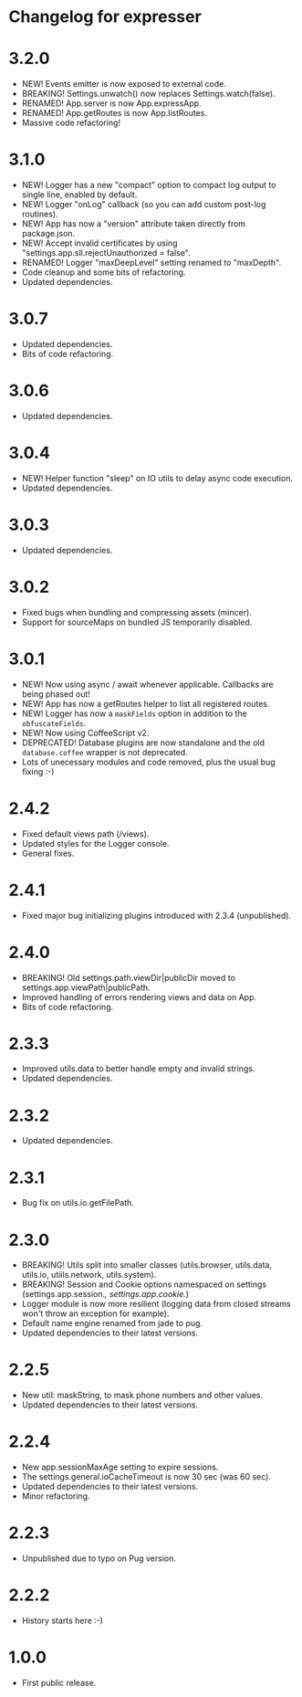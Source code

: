 # Changelog for expresser

3.2.0
=====
* NEW! Events emitter is now exposed to external code.
* BREAKING! Settings.unwatch() now replaces Settings.watch(false).
* RENAMED! App.server is now App.expressApp.
* RENAMED! App.getRoutes is now App.listRoutes.
* Massive code refactoring!

3.1.0
=====
* NEW! Logger has a new "compact" option to compact log output to single line, enabled by default.
* NEW! Logger "onLog" callback (so you can add custom post-log routines).
* NEW! App has now a "version" attribute taken directly from package.json.
* NEW! Accept invalid certificates by using "settings.app.sll.rejectUnauthorized = false".
* RENAMED! Logger "maxDeepLevel" setting renamed to "maxDepth".
* Code cleanup and some bits of refactoring.
* Updated dependencies.

3.0.7
=====
* Updated dependencies.
* Bits of code refactoring.

3.0.6
=====
* Updated dependencies.

3.0.4
=====
* NEW! Helper function "sleep" on IO utils to delay async code execution.
* Updated dependencies.

3.0.3
=====
* Updated dependencies.

3.0.2
=====
* Fixed bugs when bundling and compressing assets (mincer).
* Support for sourceMaps on bundled JS temporarily disabled.

3.0.1
=====
* NEW! Now using async / await whenever applicable. Callbacks are being phased out!
* NEW! App has now a getRoutes helper to list all registered routes.
* NEW! Logger has now a `maskFields` option in addition to the `obfuscateFields`.
* NEW! Now using CoffeeScript v2.
* DEPRECATED! Database plugins are now standalone and the old `database.coffee` wrapper is not deprecated.
* Lots of unecessary modules and code removed, plus the usual bug fixing :-)

2.4.2
=====
* Fixed default views path (/views).
* Updated styles for the Logger console.
* General fixes.

2.4.1
=====
* Fixed major bug initializing plugins introduced with 2.3.4 (unpublished).

2.4.0
=====
* BREAKING! Old settings.path.viewDir|publicDir moved to settings.app.viewPath|publicPath.
* Improved handling of errors rendering views and data on App.
* Bits of code refactoring.

2.3.3
=====
* Improved utils.data to better handle empty and invalid strings.
* Updated dependencies.

2.3.2
=====
* Updated dependencies.

2.3.1
=====
* Bug fix on utils.io.getFilePath.

2.3.0
=====
* BREAKING! Utils split into smaller classes (utils.browser, utils.data, utils.io, utiils.network, utils.system).
* BREAKING! Session and Cookie options namespaced on settings (settings.app.session.*, settings.app.cookie.*)
* Logger module is now more resilient (logging data from closed streams won't throw an exception for example).
* Default name engine renamed from jade to pug.
* Updated dependencies to their latest versions.

2.2.5
=====
* New util: maskString, to mask phone numbers and other values.
* Updated dependencies to their latest versions.

2.2.4
=====
* New app.sessionMaxAge setting to expire sessions.
* The settings.general.ioCacheTimeout is now 30 sec (was 60 sec).
* Updated dependencies to their latest versions.
* Minor refactoring.

2.2.3
=====
* Unpublished due to typo on Pug version.

2.2.2
=====
* History starts here :-)

1.0.0
=====
* First public release.
